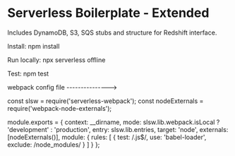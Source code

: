 
# Serverless Boilerplate - Extended

Includes DynamoDB, S3, SQS stubs and structure for Redshift interface.

Install:
  npm install

Run locally:
  npx serverless offline

Test:
  npm test



webpack config file --------------->




const slsw = require('serverless-webpack');
const nodeExternals = require('webpack-node-externals');

module.exports = {
  context: __dirname,
  mode: slsw.lib.webpack.isLocal ? 'development' : 'production',
  entry: slsw.lib.entries,
  target: 'node',
  externals: [nodeExternals()],
  module: {
    rules: [
      {
        test: /\.js$/,
        use: 'babel-loader',
        exclude: /node_modules/
      }
    ]
  }
};
